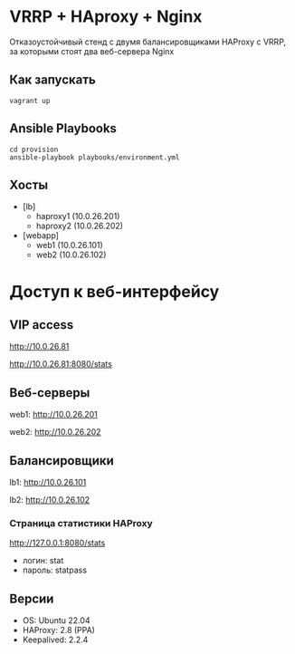 # VRRP + HAproxy + Nginx

Отказоустойчивый стенд с двумя балансировщиками HAProxy с VRRP, за которыми стоят два веб-сервера Nginx

## Как запускать
```
vagrant up
```
## Ansible Playbooks

```
cd provision
ansible-playbook playbooks/environment.yml
```
## Хосты

- [lb] 
    - haproxy1 (10.0.26.201)
    - haproxy2 (10.0.26.202)
- [webapp]
    - web1 (10.0.26.101)
    - web2 (10.0.26.102)


# Доступ к веб-интерфейсу

## VIP access
http://10.0.26.81

http://10.0.26.81:8080/stats

## Веб-серверы

web1: http://10.0.26.201

web2: http://10.0.26.202

## Балансировщики

lb1: http://10.0.26.101

lb2: http://10.0.26.102

### Страница статистики HAProxy

http://127.0.0.1:8080/stats

* логин: stat
* пароль: statpass

## Версии
* OS: Ubuntu 22.04
* HAProxy: 2.8 (PPA)
* Keepalived: 2.2.4